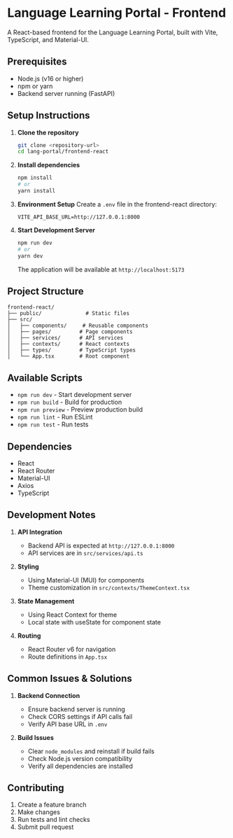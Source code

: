 # Language Learning Portal - Frontend

A React-based frontend for the Language Learning Portal, built with Vite, TypeScript, and Material-UI.

## Prerequisites

- Node.js (v16 or higher)
- npm or yarn
- Backend server running (FastAPI)

## Setup Instructions

1. **Clone the repository**
   ```bash
   git clone <repository-url>
   cd lang-portal/frontend-react
   ```

2. **Install dependencies**
   ```bash
   npm install
   # or
   yarn install
   ```

3. **Environment Setup**
   Create a `.env` file in the frontend-react directory:
   ```env
   VITE_API_BASE_URL=http://127.0.0.1:8000
   ```

4. **Start Development Server**
   ```bash
   npm run dev
   # or
   yarn dev
   ```
   The application will be available at `http://localhost:5173`

## Project Structure

```
frontend-react/
├── public/              # Static files
├── src/
│   ├── components/     # Reusable components
│   ├── pages/         # Page components
│   ├── services/      # API services
│   ├── contexts/      # React contexts
│   ├── types/         # TypeScript types
│   └── App.tsx        # Root component
```

## Available Scripts

- `npm run dev` - Start development server
- `npm run build` - Build for production
- `npm run preview` - Preview production build
- `npm run lint` - Run ESLint
- `npm run test` - Run tests

## Dependencies

- React
- React Router
- Material-UI
- Axios
- TypeScript

## Development Notes

1. **API Integration**
   - Backend API is expected at `http://127.0.0.1:8000`
   - API services are in `src/services/api.ts`

2. **Styling**
   - Using Material-UI (MUI) for components
   - Theme customization in `src/contexts/ThemeContext.tsx`

3. **State Management**
   - Using React Context for theme
   - Local state with useState for component state

4. **Routing**
   - React Router v6 for navigation
   - Route definitions in `App.tsx`

## Common Issues & Solutions

1. **Backend Connection**
   - Ensure backend server is running
   - Check CORS settings if API calls fail
   - Verify API base URL in `.env`

2. **Build Issues**
   - Clear `node_modules` and reinstall if build fails
   - Check Node.js version compatibility
   - Verify all dependencies are installed

## Contributing

1. Create a feature branch
2. Make changes
3. Run tests and lint checks
4. Submit pull request
